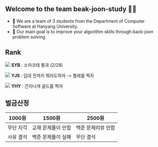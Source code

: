 ## Welcome to the team beak-joon-study 👋🏻

- 🏫 We are a team of 3 students from the Department of Computer Software at Hanyang University.
- 🏁 Our main goal is to improve your algorithm skills through back-joon problem solving.

## Rank

<img src ="http://mazassumnida.wtf/api/mini/generate_badge?boj=sinobin"> **SYB** : 소마코테 통과 (2/28) 

<img src ="http://mazassumnida.wtf/api/mini/generate_badge?boj=angej777"> **YJS** : 입대 전까지 뭐라도하자 -> 플레를 찍자

<img src ="http://mazassumnida.wtf/api/mini/generate_badge?boj=ghduf0820"> **YHY** : 간지나게 골드를 찍자

## 벌금산정

|1000원|1500원|2500원|
|---|---|---|
|무단 지각|교재 문제풀이 안함|백준 문제리뷰 안함|
|사유 결석|백준 문제풀이 실패|무단 결석|
